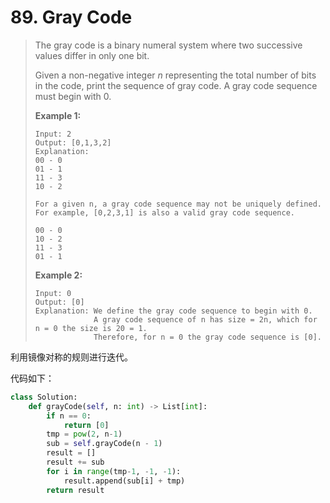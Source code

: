 # 89. Gray Code

> The gray code is a binary numeral system where two successive values differ in only one bit.
>
> Given a non-negative integer *n* representing the total number of bits in the code, print the sequence of gray code. A gray code sequence must begin with 0.
>
> **Example 1:**
>
> ```
> Input: 2
> Output: [0,1,3,2]
> Explanation:
> 00 - 0
> 01 - 1
> 11 - 3
> 10 - 2
> 
> For a given n, a gray code sequence may not be uniquely defined.
> For example, [0,2,3,1] is also a valid gray code sequence.
> 
> 00 - 0
> 10 - 2
> 11 - 3
> 01 - 1
> ```
>
> **Example 2:**
>
> ```
> Input: 0
> Output: [0]
> Explanation: We define the gray code sequence to begin with 0.
>              A gray code sequence of n has size = 2n, which for n = 0 the size is 20 = 1.
>              Therefore, for n = 0 the gray code sequence is [0].
> ```

利用镜像对称的规则进行迭代。

代码如下：

```python
class Solution:
    def grayCode(self, n: int) -> List[int]:
        if n == 0:
            return [0]
        tmp = pow(2, n-1)
        sub = self.grayCode(n - 1)
        result = []
        result += sub
        for i in range(tmp-1, -1, -1):
            result.append(sub[i] + tmp)
        return result
```

